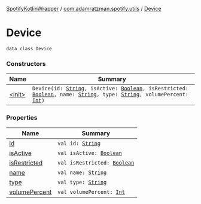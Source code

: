 [SpotifyKotlinWrapper](../../index.md) / [com.adamratzman.spotify.utils](../index.md) / [Device](./index.md)

# Device

`data class Device`

### Constructors

| Name | Summary |
|---|---|
| [&lt;init&gt;](-init-.md) | `Device(id: `[`String`](https://kotlinlang.org/api/latest/jvm/stdlib/kotlin/-string/index.html)`, isActive: `[`Boolean`](https://kotlinlang.org/api/latest/jvm/stdlib/kotlin/-boolean/index.html)`, isRestricted: `[`Boolean`](https://kotlinlang.org/api/latest/jvm/stdlib/kotlin/-boolean/index.html)`, name: `[`String`](https://kotlinlang.org/api/latest/jvm/stdlib/kotlin/-string/index.html)`, type: `[`String`](https://kotlinlang.org/api/latest/jvm/stdlib/kotlin/-string/index.html)`, volumePercent: `[`Int`](https://kotlinlang.org/api/latest/jvm/stdlib/kotlin/-int/index.html)`)` |

### Properties

| Name | Summary |
|---|---|
| [id](id.md) | `val id: `[`String`](https://kotlinlang.org/api/latest/jvm/stdlib/kotlin/-string/index.html) |
| [isActive](is-active.md) | `val isActive: `[`Boolean`](https://kotlinlang.org/api/latest/jvm/stdlib/kotlin/-boolean/index.html) |
| [isRestricted](is-restricted.md) | `val isRestricted: `[`Boolean`](https://kotlinlang.org/api/latest/jvm/stdlib/kotlin/-boolean/index.html) |
| [name](name.md) | `val name: `[`String`](https://kotlinlang.org/api/latest/jvm/stdlib/kotlin/-string/index.html) |
| [type](type.md) | `val type: `[`String`](https://kotlinlang.org/api/latest/jvm/stdlib/kotlin/-string/index.html) |
| [volumePercent](volume-percent.md) | `val volumePercent: `[`Int`](https://kotlinlang.org/api/latest/jvm/stdlib/kotlin/-int/index.html) |
